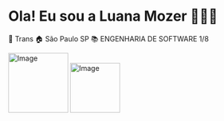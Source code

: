 # Ola! Eu sou a Luana Mozer 🙋🏼‍♀️
🌈 Trans 🏠 São Paulo SP 📚 ENGENHARIA DE SOFTWARE 1/8

  <img width="120" height="120" alt="Image" src="https://github.com/user-attachments/assets/fd5070f2-3589-4343-b6ee-17c619712b89" />
  <img width="100" height="100" alt="Image" src="https://github.com/user-attachments/assets/326ca6e7-b68d-4337-a8cd-56c52da60fae" />

